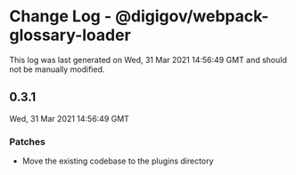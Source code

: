 # Change Log - @digigov/webpack-glossary-loader

This log was last generated on Wed, 31 Mar 2021 14:56:49 GMT and should not be manually modified.

## 0.3.1
Wed, 31 Mar 2021 14:56:49 GMT

### Patches

- Move the existing codebase to the plugins directory

